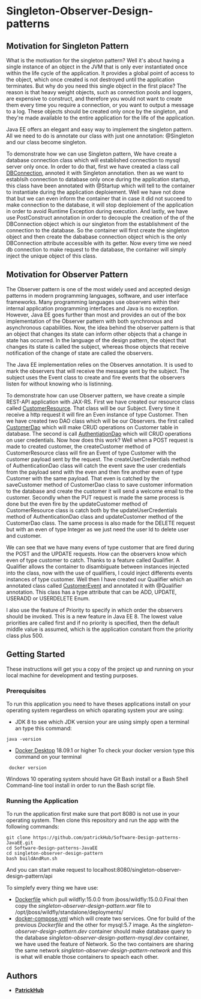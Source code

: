 # Singleton-Observer-Design-patterns

## Motivation for Singleton Pattern

What is the motivation for the singleton pattern? Well it's about having a single instance of an object in the JVM that is only ever instantiated once within the life cycle of the application. It provides a global point of access to the object, which once created is not destroyed until the application terminates. But why do you need this single object in the first place? The reason is that heavy weight objects, such as connection pools and loggers, are expensive to construct, and therefore you would not want to create them every time you require a connection, or you want to output a message to a log. These objects should be created only once by the singleton, and they're made available to the entire application for the life of the application.

Java EE offers an elegant and easy way to implement the singleton pattern. All we need to do is annotate our class with just one annotation: @Singleton and our class become singleton.

To demonstrate how we can use Singleton pattern, We have create a database connection class which will established connection to mysql
server only once. In order to do that, first we have created a class call [DBConnection](https://github.com/patrickHub/Software-Design-patterns-JavaEE/blob/master/singleton-observer-design-pattern/src/main/java/com/patrickhub/dao/DBConnection.java), annoted it with Singleton annotation. then as we want to establsih connection to database only once during the application startup, this class have been annotated with @Startup which will tell to the container to instantiate during the application deploiement. Well we have not done that but we can even inform the container that in case it did not succeed to make connection to the database, it will stop deploiement of the application in order to avoid Runtime Exception during execution. And lastly, we have use PostConstruct annotation in order to decouple the creation of the of the DBConnection object which is our singleton from the establishment of the connection to the database. So the container will first create the singleton object and then create the dababase connection object which is the only DBConnection attribute accessible with its getter.
Now every time we need db connection to make request to the database, the container will simply inject the unique object of this class.

## Motivation for Observer Pattern

The Observer pattern is one of the most widely used and accepted design patterns in modern programming languages, software, and user interface frameworks. Many programming languages use observers within their internal application programming interfaces and Java is no exception. However, Java EE goes further than most and provides an out of the box implementation of the Observer pattern with both synchronous and asynchronous capabilities. Now, the idea behind the observer pattern is that an object that changes its state can inform other objects that a change in state has occurred. In the language of the design pattern, the object that changes its state is called the subject, whereas those objects that receive notification of the change of state are called the observers.

The Java EE implementation relies on the Observes annotation. It is used to mark the observers that will receive the message sent by the subject. The subject uses the Event class to create and fire events that the observers listen for without knowing who is listinning.

To demonstrate how can use Observer pattern, we have create a simple REST-API application with JAX-RS. First we have created our resource class called [CustomerResource](https://github.com/patrickHub/Software-Design-patterns-JavaEE/blob/master/singleton-observer-design-pattern/src/main/java/com/patrickhub/rest/CustomerRessource.java). That class will be our Subject. Every time it receive a http request it will fire an Even instance of type Customer. Then we have created two DAO class which will be our Observers. the first called [CustomerDao](https://github.com/patrickHub/Software-Design-patterns-JavaEE/blob/master/singleton-observer-design-pattern/src/main/java/com/patrickhub/dao/CustomerDao.java) which will make CRUD operations on Customer table in database. The second is call [AuthentiationDao](https://github.com/patrickHub/Software-Design-patterns-JavaEE/blob/master/singleton-observer-design-pattern/src/main/java/com/patrickhub/dao/AuthenticationDao.java) which will CRUD operations on user credentials. Now how does this work? Well when a POST request is made to created customer, the createCustomer method of CustomerResource class will fire an Event of type Customer with the customer payload sent by the request. The createUserCredentials method of AuthenticationDao class will catch the event save the user credentials from the payload send with the even and then fire another even of type Customer with the same payload. That even is catched by the saveCustomer method of CustomerDao class to save customer information to the database and create the customer it will send a welcome email to the customer. Secondly when the PUT request is made the same process is done but the even fire by the updateCustomer method of CustomerResource class is catch both by the updateUserCredentials method of AuthenticationDao class and updateCustomer method of the CustomerDao class. The same process is also made for the DELETE request but with an even of type Integer as we just need the user Id to delete user and customer.

We can see that we have many evens of type customer that are fired during the POST and the UPDATE requests. How can the observers know which even of type customer to catch. Thanks to a feature called Qualifier. A Qualifier allows the container to disambiguate between instances injected into the class, now with the use of qualifiers, I could inject differents events instances of type customer. Well then I have created our Qualifier which an annotated class called [CustomerEvent](https://github.com/patrickHub/Software-Design-patterns-JavaEE/blob/master/singleton-observer-design-pattern/src/main/java/com/patrickhub/events/CustomerEvent.java) and annotated it with @Qualifier annotation. This class has a type attribute that can be ADD, UPDATE, USERADD or USERDELETE Enum.

I also use the feature of Priority to specify in which order the observers should be invoked. This is a new feature in Java EE 8. The lowest value priorities are called first and if no priority is specified, then the default middle value is assumed, which is the application constant from the priority class plus 500.

## Getting Started

These instructions will get you a copy of the project up and running on your local machine for development and testing purposes.

### Prerequisites

To run this application you need to have theses applications install on your operating system regardless on which oparating system your are using:

- JDK 8
  to see which JDK version your are using simply open a terminal an type this command:

```
java -version
```

- [Docker Desktop](https://www.docker.com/products/docker-desktop) 18.09.1 or higher
  To check your docker version type this command on your terminal

```
 docker version
```

Windows 10 operating system should have Git Bash install or a Bash Shell Command-line tool install in order to run the Bash script file.

### Running the Application

To run the application first make sure that port 8080 is not use in your operating system.
Then clone this repository and run the app with the following commands:

```
git clone https://github.com/patrickHub/Software-Design-patterns-JavaEE.git
cd Software-Design-patterns-JavaEE
cd singleton-observer-design-pattern
bash buildAndRun.sh
```

And you can start make request to localhost:8080/singleton-observer-design-pattern/api

To simplefy every thing we have use:

- [Dockerfile](https://github.com/patrickHub/Software-Design-patterns-JavaEE/blob/master/singleton-observer-design-pattern/Dockerfile) which pull wildfly:15.0.0 from jboss/wildfly:15.0.0.Final then copy the
  _singleton-observer-design-pattern.war_ file to /opt/jboss/wildfly/standalone/deployments/
- [docker-compose.yml](https://github.com/patrickHub/Software-Design-patterns-JavaEE/blob/master/singleton-observer-design-pattern/docker-compose.yml) which will create two services. One for build of the previous _Dockerfile_ and the other for mysql:5.7 image. As the _singleton-observer-design-pattern.dev_ container should make database query to the database _singleton-observer-design-pattern-mysql.dev_ container, we have used the feature of Network. So the two containers are sharing the same network _singleton-observer-design-pattern-network_ and this is what will enable those containers to speach each other.

## Authors

- **[PatrickHub](https://github.com/patrickHub)**
 

